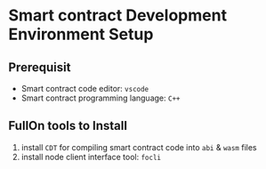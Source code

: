 # Smart contract Development Environment Setup

## Prerequisit

- Smart contract code editor: `vscode`
- Smart contract programming language: `C++`

## FullOn tools to Install
1. install `CDT` for compiling smart contract code into `abi` & `wasm` files
1. install node client interface tool: `focli`